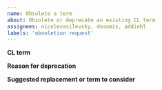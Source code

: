 ```yaml
---
name: Obsolete a term
about: Obsolete or deprecate an existing CL term
assignees: nicolevasilevsky, dosumis, addiehl
labels: 'obsoletion request'
---
```


**CL term**


**Reason for deprecation**


**Suggested replacement or term to consider**

